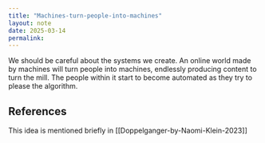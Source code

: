 ```yaml
---
title: "Machines-turn-people-into-machines"
layout: note
date: 2025-03-14
permalink:
---
```


We should be careful about the systems we create. An online world made by machines will turn people into machines, endlessly producing content to turn the mill. The people within it start to become automated as they try to please the algorithm. 

## References

This idea is mentioned briefly in [[Doppelganger-by-Naomi-Klein-2023]]